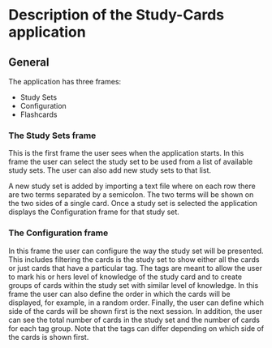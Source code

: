 # Description of the Study-Cards application

## General
The application has three frames: 
* Study Sets 
* Configuration 
* Flashcards

### The Study Sets frame
This is the first frame the user sees when the application starts. In this frame the user can select the study set to be used from a list of available study sets. The user can also add new study sets to that list.

A new study set is added by importing a text file where on each row there are two terms separated by a semicolon. The two terms will be shown on the two sides of a single card. Once a study set is selected the application displays the Configuration frame for that study set.

### The Configuration frame
In this frame the user can configure the way the study set will be presented. This includes filtering the cards is the study set to show either all the cards or just cards that have a particular tag. The tags are meant to allow the user to mark his or hers level of knowledge of the study card and to create groups of cards within the study set with similar level of knowledge. In this frame the user can also define the order in which the cards will be displayed, for example, in a random order. Finally, the user can define which side of the cards will be shown first is the next session. In addition, the user can see the total number of cards in the study set and the number of cards for each tag group. Note that the tags can differ depending on which side of the cards is shown first. 
